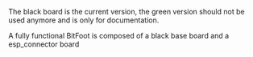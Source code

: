 The black board is the current version, the green version should not be used anymore and is only for documentation.

A fully functional BitFoot is composed of a black base board and a esp_connector board
